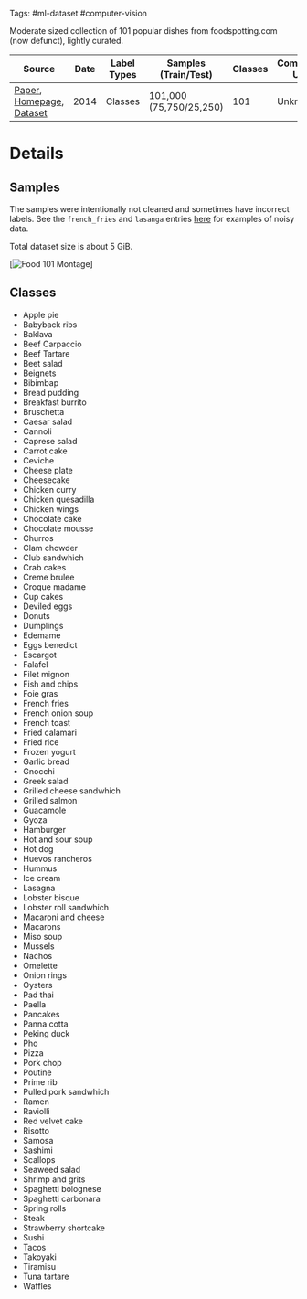 Tags: #ml-dataset #computer-vision 

Moderate sized collection of 101 popular dishes from foodspotting.com (now defunct), lightly curated.

| Source | Date | Label Types | Samples (Train/Test) | Classes | Commercial Use? |
| --- | --- | --- | --- | --- | --- |
| [Paper](https://data.vision.ee.ethz.ch/cvl/datasets_extra/food-101/static/bossard_eccv14_food-101.pdf), [Homepage](https://data.vision.ee.ethz.ch/cvl/datasets_extra/food-101/), [Dataset](http://data.vision.ee.ethz.ch/cvl/food-101.tar.gz)| 2014 | Classes | 101,000 (75,750/25,250) | 101 | Unknown |

# Details
## Samples
The samples were intentionally not cleaned and sometimes have incorrect labels.  See the `french_fries` and `lasanga` entries [here](https://github.com/DucLeTrong/food101-classification/blob/master/images/visulize_result_4_0.png) for examples of noisy data.

Total dataset size is about 5 GiB.

[![Food 101 Montage](https://data.vision.ee.ethz.ch/cvl/datasets_extra/food-101/static/img/food-101.jpg)]

## Classes
- Apple pie
- Babyback ribs
- Baklava
- Beef Carpaccio
- Beef Tartare
- Beet salad
- Beignets
- Bibimbap
- Bread pudding
- Breakfast burrito
- Bruschetta
- Caesar salad
- Cannoli
- Caprese salad
- Carrot cake
- Ceviche
- Cheese plate
- Cheesecake
- Chicken curry
- Chicken quesadilla
- Chicken wings
- Chocolate cake
- Chocolate mousse
- Churros
- Clam chowder
- Club sandwhich
- Crab cakes
- Creme brulee
- Croque madame
- Cup cakes
- Deviled eggs
- Donuts
- Dumplings
- Edemame
- Eggs benedict
- Escargot
- Falafel
- Filet mignon
- Fish and chips
- Foie gras
- French fries
- French onion soup
- French toast
- Fried calamari
- Fried rice
- Frozen yogurt
- Garlic bread
- Gnocchi
- Greek salad
- Grilled cheese sandwhich
- Grilled salmon
- Guacamole
- Gyoza
- Hamburger
- Hot and sour soup
- Hot dog
- Huevos rancheros
- Hummus
- Ice cream
- Lasagna
- Lobster bisque
- Lobster roll sandwhich
- Macaroni and cheese
- Macarons
- Miso soup
- Mussels
- Nachos
- Omelette
- Onion rings
- Oysters
- Pad thai
- Paella
- Pancakes
- Panna cotta
- Peking duck
- Pho
- Pizza
- Pork chop
- Poutine
- Prime rib
- Pulled pork sandwhich
- Ramen
- Raviolli
- Red velvet cake
- Risotto
- Samosa
- Sashimi
- Scallops
- Seaweed salad
- Shrimp and grits
- Spaghetti bolognese
- Spaghetti carbonara
- Spring rolls
- Steak
- Strawberry shortcake
- Sushi
- Tacos
- Takoyaki
- Tiramisu
- Tuna tartare
- Waffles
